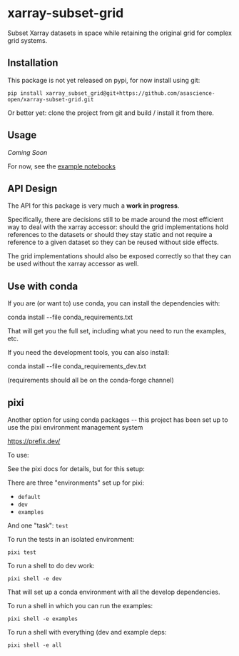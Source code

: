 # xarray-subset-grid

Subset Xarray datasets in space while retaining the original grid for complex grid systems.

## Installation

This package is not yet released on pypi, for now install using git:

```
pip install xarray_subset_grid@git+https://github.com/asascience-open/xarray-subset-grid.git
```

Or better yet: clone the project from git and build / install it from there.


## Usage

*Coming Soon*

For now, see the [example notebooks](./examples/)

## API Design

The API for this package is very much a **work in progress**. 

Specifically, there are decisions still to be made around the most efficient way to deal with the xarray accessor: should the grid implementations hold references to the datasets or should they stay static and not require a reference to a given dataset so they can be reused without side effects. 

The grid implementations should also be exposed correctly so that they can be used without the xarray accessor as well.

## Use with conda

If you are (or want to) use conda, you can install the dependencies with:

conda install --file conda_requirements.txt

That will get you the full set, including what you need to run the examples, etc.

If you need the development tools, you can also install:

conda install --file conda_requirements_dev.txt


(requirements should all be on the conda-forge channel)

## pixi

Another option for using conda packages -- this project has been set up to use the pixi environment management system

https://prefix.dev/

To use:

See the pixi docs for details, but for this setup:

There are three "environments" set up for pixi:

- `default`
- `dev`
- `examples`

And one "task": `test`

To run the tests in an isolated environment:

```
pixi test
```

To run a shell to do dev work:

```
pixi shell -e dev
```

That will set up a conda environment with all the develop dependencies.

To run a shell in which you can run the examples:

```
pixi shell -e examples
```
To run a shell with everything (dev and example deps:

```
pixi shell -e all
```







